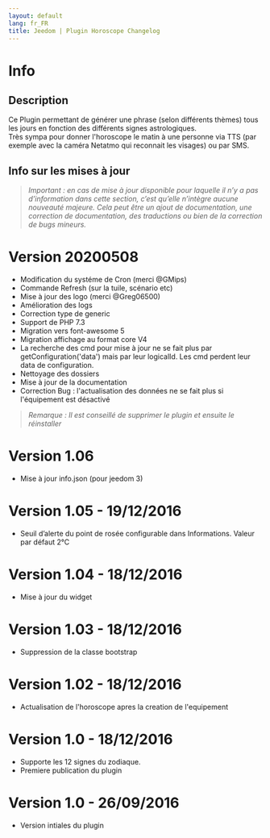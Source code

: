 ```yaml
---
layout: default
lang: fr_FR
title: Jeedom | Plugin Horoscope Changelog
---
```


# Info
## Description
Ce Plugin permettant de générer une phrase (selon différents thèmes) tous les jours en fonction des différents signes astrologiques.<br/>Très sympa pour donner l'horoscope le matin à une personne via TTS (par exemple avec la caméra Netatmo qui reconnait les visages) ou par SMS.


## Info sur les mises à jour
>*Important : en cas de mise à jour disponible pour laquelle il n’y a pas d’information dans cette section, c’est qu’elle n’intègre aucune nouveauté majeure. Cela peut être un ajout de documentation, une correction de documentation, des traductions ou bien de la correction de bugs mineurs.*

# Version 20200508
- Modification du systéme de Cron  (merci @GMips)
- Commande Refresh (sur la tuile, scénario etc)
- Mise à jour des logo (merci @Greg06500)
- Amélioration des logs
- Correction type de generic
- Support de PHP 7.3
- Migration vers font-awesome 5
- Migration affichage au format core V4
- La recherche des cmd pour mise à jour ne se fait plus par getConfiguration('data') mais par leur logicalId. Les cmd perdent leur data de configuration.
- Nettoyage des dossiers
- Mise à jour de la documentation
- Correction Bug : l'actualisation des données ne se fait plus si l'équipement est désactivé

>*Remarque : Il est conseillé de supprimer le plugin et ensuite le réinstaller*

# Version 1.06
- Mise à jour info.json (pour jeedom 3)

# Version 1.05 - 19/12/2016
- Seuil d’alerte du point de rosée configurable dans Informations. Valeur par défaut 2°C

# Version 1.04 - 18/12/2016
- Mise à jour du widget


# Version 1.03 - 18/12/2016
- Suppression de la classe bootstrap

# Version 1.02 - 18/12/2016
- Actualisation de l'horoscope apres la creation de l'equipement

# Version 1.0 - 18/12/2016

- Supporte les 12 signes du zodiaque.
- Premiere publication du plugin

# Version 1.0 - 26/09/2016

- Version intiales du plugin
